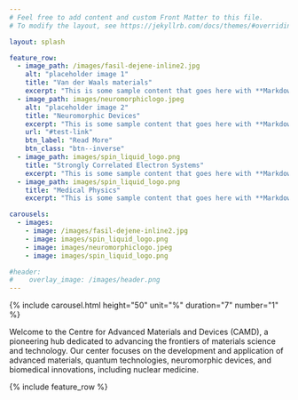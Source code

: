 ```yaml
---
# Feel free to add content and custom Front Matter to this file.
# To modify the layout, see https://jekyllrb.com/docs/themes/#overriding-theme-defaults

layout: splash

feature_row:
  - image_path: /images/fasil-dejene-inline2.jpg
    alt: "placeholder image 1"
    title: "Van der Waals materials"
    excerpt: "This is some sample content that goes here with **Markdown** formatting."
  - image_path: images/neuromorphiclogo.jpeg
    alt: "placeholder image 2"
    title: "Neuromorphic Devices"
    excerpt: "This is some sample content that goes here with **Markdown** formatting."
    url: "#test-link"
    btn_label: "Read More"
    btn_class: "btn--inverse"
  - image_path: images/spin_liquid_logo.png
    title: "Strongly Correlated Electron Systems"
    excerpt: "This is some sample content that goes here with **Markdown** formatting."
  - image_path: images/spin_liquid_logo.png
    title: "Medical Physics"
    excerpt: "This is some sample content that goes here with **Markdown** formatting."

carousels:
  - images: 
    - image: /images/fasil-dejene-inline2.jpg
    - image: images/spin_liquid_logo.png
    - image: images/neuromorphiclogo.jpeg
    - image: images/spin_liquid_logo.png

#header:
#    overlay_image: /images/header.png
---
```


{% include carousel.html height="50" unit="%" duration="7" number="1" %}


Welcome to the Centre for Advanced Materials and Devices (CAMD), a pioneering hub dedicated to advancing the frontiers of materials science and technology. Our center focuses on the development and application of advanced materials, quantum technologies, neuromorphic devices, and biomedical innovations, including nuclear medicine.

{% include feature_row %}


